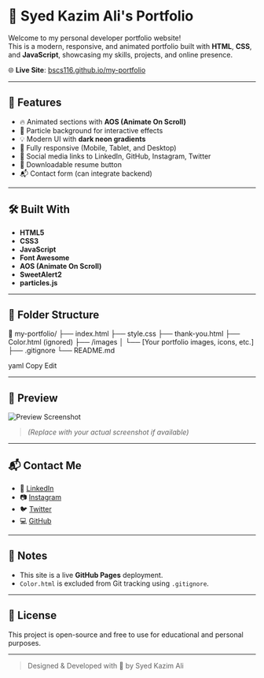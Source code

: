 # 💼 Syed Kazim Ali's Portfolio

Welcome to my personal developer portfolio website!  
This is a modern, responsive, and animated portfolio built with **HTML**, **CSS**, and **JavaScript**, showcasing my skills, projects, and online presence.

🌐 **Live Site**: [bscs116.github.io/my-portfolio](https://bscs116.github.io/my-portfolio/)

---

## 🚀 Features

- 🔥 Animated sections with **AOS (Animate On Scroll)**
- 🎇 Particle background for interactive effects
- 💡 Modern UI with **dark neon gradients**
- 📱 Fully responsive (Mobile, Tablet, and Desktop)
- 🔗 Social media links to LinkedIn, GitHub, Instagram, Twitter
- 📄 Downloadable resume button
- 📬 Contact form (can integrate backend)

---

## 🛠️ Built With

- **HTML5**
- **CSS3**
- **JavaScript**
- **Font Awesome**
- **AOS (Animate On Scroll)**
- **SweetAlert2**
- **particles.js**

---

## 📁 Folder Structure

📁 my-portfolio/
├── index.html
├── style.css
├── thank-you.html
├── Color.html (ignored)
├── /images
│ └── [Your portfolio images, icons, etc.]
├── .gitignore
└── README.md

yaml
Copy
Edit


---

## 📸 Preview

![Preview Screenshot](https://user-images.githubusercontent.com/your-screenshot.png)  
> *(Replace with your actual screenshot if available)*

---

## 📬 Contact Me

- 💼 [LinkedIn](https://www.linkedin.com/in/syed-kazim-ali-39b128273)
- 📷 [Instagram](https://www.instagram.com/kazmi_syed605)
- 🐦 [Twitter](https://x.com/ali_kazim15661)
- 💻 [GitHub](https://github.com/BSCS116)

---

## 📌 Notes

- This site is a live **GitHub Pages** deployment.
- `Color.html` is excluded from Git tracking using `.gitignore`.

---

## 📜 License

This project is open-source and free to use for educational and personal purposes.

---

> Designed & Developed with 💙 by Syed Kazim Ali


